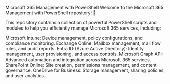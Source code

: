 ﻿Microsoft 365 Management with PowerShell
Welcome to the Microsoft 365 Management with PowerShell repository! 🎉

This repository contains a collection of powerful PowerShell scripts and modules to help you efficiently manage Microsoft 365 services, including:

Microsoft Intune: Device management, policy configurations, and compliance monitoring.
Exchange Online: Mailbox management, mail flow rules, and audit reports.
Entra ID (Azure Active Directory): Identity management, user provisioning, and access controls.
Microsoft Graph API: Advanced automation and integration across Microsoft 365 services.
SharePoint Online: Site creation, permissions management, and content governance.
OneDrive for Business: Storage management, sharing policies, and user analytics.